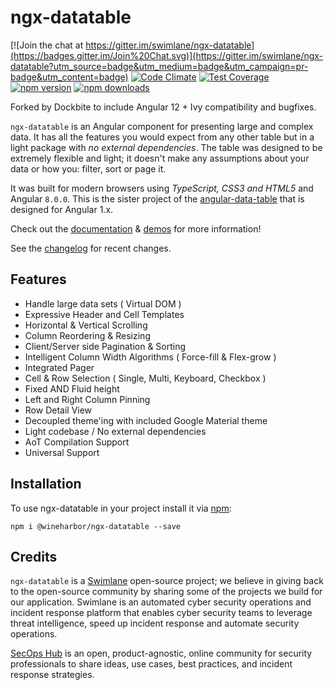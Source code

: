 # ngx-datatable

[![Join the chat at https://gitter.im/swimlane/ngx-datatable](https://badges.gitter.im/Join%20Chat.svg)](https://gitter.im/swimlane/ngx-datatable?utm_source=badge&utm_medium=badge&utm_campaign=pr-badge&utm_content=badge)
[![Code Climate](https://codeclimate.com/github/swimlane/ngx-datatable/badges/gpa.svg)](https://codeclimate.com/github/swimlane/ngx-datatable)
[![Test Coverage](https://codeclimate.com/github/swimlane/ngx-datatable/badges/coverage.svg)](https://codeclimate.com/github/swimlane/ngx-datatable/coverage)
[![npm version](https://badge.fury.io/js/%40swimlane%2Fngx-datatable.svg)](https://badge.fury.io/js/%40swimlane%2Fngx-datatable)
[![npm downloads](https://img.shields.io/npm/dm/@swimlane/ngx-datatable.svg)](https://npmjs.org/@swimlane/ngx-datatable)

Forked by Dockbite to include Angular 12 + Ivy compatibility and bugfixes.

`ngx-datatable` is an Angular component for presenting large and complex data. It has all the features you would expect from any other table but in a light package with _no external dependencies_. The table was designed to be extremely flexible and light; it doesn't make any assumptions about your data or how you: filter, sort or page it.

It was built for modern browsers using _TypeScript, CSS3 and HTML5_ and Angular `8.0.0`. This is the sister project of the [angular-data-table](https://github.com/swimlane/angular-data-table) that is designed for Angular 1.x.

Check out the [documentation](https://swimlane.gitbook.io/ngx-datatable/) & [demos](http://swimlane.github.io/ngx-datatable/) for more information!

See the [changelog](https://github.com/swimlane/ngx-datatable/blob/master/docs/changelog.md) for recent changes.

## Features

- Handle large data sets ( Virtual DOM )
- Expressive Header and Cell Templates
- Horizontal & Vertical Scrolling
- Column Reordering & Resizing
- Client/Server side Pagination & Sorting
- Intelligent Column Width Algorithms ( Force-fill & Flex-grow )
- Integrated Pager
- Cell & Row Selection ( Single, Multi, Keyboard, Checkbox )
- Fixed AND Fluid height
- Left and Right Column Pinning
- Row Detail View
- Decoupled theme'ing with included Google Material theme
- Light codebase / No external dependencies
- AoT Compilation Support
- Universal Support

## Installation

To use ngx-datatable in your project install it via [npm](https://www.npmjs.com/package/@wineharbor/ngx-datatable):

```
npm i @wineharbor/ngx-datatable --save
```

## Credits

`ngx-datatable` is a [Swimlane](http://swimlane.com) open-source project; we believe in giving back to the open-source community by sharing some of the projects we build for our application. Swimlane is an automated cyber security operations and incident response platform that enables cyber security teams to leverage threat intelligence, speed up incident response and automate security operations.

[SecOps Hub](http://secopshub.com) is an open, product-agnostic, online community for security professionals to share ideas, use cases, best practices, and incident response strategies.
